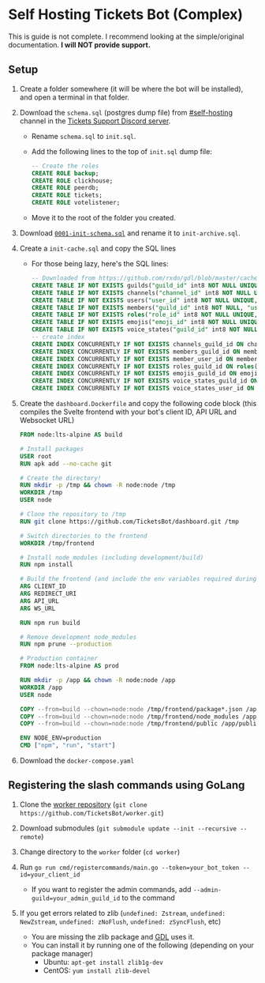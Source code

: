# Self Hosting Tickets Bot (Complex)

This is guide is not complete. I recommend looking at the simple/original documentation. **I will NOT provide support.**

## Setup

1. Create a folder somewhere (it will be where the bot will be installed), and open a terminal in that folder.
2. Download the `schema.sql` (postgres dump file) from [#self-hosting](https://discord.com/channels/508392876359680000/1325513300892581898) channel in the [Tickets Support Discord server](https://discord.gg/NHz6G3qv55).

   - Rename `schema.sql` to `init.sql`.
   - Add the following lines to the top of `init.sql` dump file:

     ```sql
     -- Create the roles
     CREATE ROLE backup;
     CREATE ROLE clickhouse;
     CREATE ROLE peerdb;
     CREATE ROLE tickets;
     CREATE ROLE votelistener;
     ```

   - Move it to the root of the folder you created.

3. Download [`0001-init-schema.sql`](https://github.com/TicketsBot/logarchiver/blob/master/migrations/0001-init-schema.sql) and rename it to `init-archive.sql`.
4. Create a `init-cache.sql` and copy the SQL lines

   - For those being lazy, here's the SQL lines:

     ```sql
     -- Downloaded from https://github.com/rxdn/gdl/blob/master/cache/pgcache.go#L122-L138 (only include the SQL lines, not the GoLang code (aka batch.Queue))
     CREATE TABLE IF NOT EXISTS guilds("guild_id" int8 NOT NULL UNIQUE, "data" jsonb NOT NULL, PRIMARY KEY("guild_id"));
     CREATE TABLE IF NOT EXISTS channels("channel_id" int8 NOT NULL UNIQUE, "guild_id" int8 NOT NULL, "data" jsonb NOT NULL, PRIMARY KEY("channel_id", "guild_id"));
     CREATE TABLE IF NOT EXISTS users("user_id" int8 NOT NULL UNIQUE, "data" jsonb NOT NULL, PRIMARY KEY("user_id"));
     CREATE TABLE IF NOT EXISTS members("guild_id" int8 NOT NULL, "user_id" int8 NOT NULL, "data" jsonb NOT NULL, PRIMARY KEY("guild_id", "user_id"));
     CREATE TABLE IF NOT EXISTS roles("role_id" int8 NOT NULL UNIQUE, "guild_id" int8 NOT NULL, "data" jsonb NOT NULL, PRIMARY KEY("role_id", "guild_id"));
     CREATE TABLE IF NOT EXISTS emojis("emoji_id" int8 NOT NULL UNIQUE, "guild_id" int8 NOT NULL, "data" jsonb NOT NULL, PRIMARY KEY("emoji_id", "guild_id"));
     CREATE TABLE IF NOT EXISTS voice_states("guild_id" int8 NOT NULL, "user_id" INT8 NOT NULL, "data" jsonb NOT NULL, PRIMARY KEY("guild_id", "user_id"));
     -- create index
     CREATE INDEX CONCURRENTLY IF NOT EXISTS channels_guild_id ON channels("guild_id");
     CREATE INDEX CONCURRENTLY IF NOT EXISTS members_guild_id ON members("guild_id");
     CREATE INDEX CONCURRENTLY IF NOT EXISTS member_user_id ON members("user_id");
     CREATE INDEX CONCURRENTLY IF NOT EXISTS roles_guild_id ON roles("guild_id");
     CREATE INDEX CONCURRENTLY IF NOT EXISTS emojis_guild_id ON emojis("guild_id");
     CREATE INDEX CONCURRENTLY IF NOT EXISTS voice_states_guild_id ON voice_states("guild_id");
     CREATE INDEX CONCURRENTLY IF NOT EXISTS voice_states_user_id ON voice_states("user_id");
     ```

5. Create the `dashboard.Dockerfile` and copy the following code block (this compiles the Svelte frontend with your bot's client ID, API URL and Websocket URL)

   ```dockerfile
   FROM node:lts-alpine AS build

   # Install packages
   USER root
   RUN apk add --no-cache git

   # Create the directory!
   RUN mkdir -p /tmp && chown -R node:node /tmp
   WORKDIR /tmp
   USER node

   # Clone the repository to /tmp
   RUN git clone https://github.com/TicketsBot/dashboard.git /tmp

   # Switch directories to the frontend
   WORKDIR /tmp/frontend

   # Install node_modules (including development/build)
   RUN npm install

   # Build the frontend (and include the env variables required during buildtime)
   ARG CLIENT_ID
   ARG REDIRECT_URI
   ARG API_URL
   ARG WS_URL

   RUN npm run build

   # Remove development node_modules
   RUN npm prune --production

   # Production container
   FROM node:lts-alpine AS prod

   RUN mkdir -p /app && chown -R node:node /app
   WORKDIR /app
   USER node

   COPY --from=build --chown=node:node /tmp/frontend/package*.json /app/
   COPY --from=build --chown=node:node /tmp/frontend/node_modules /app/node_modules
   COPY --from=build --chown=node:node /tmp/frontend/public /app/public

   ENV NODE_ENV=production
   CMD ["npm", "run", "start"]
   ```

6. Download the `docker-compose.yaml`


## Registering the slash commands using GoLang

1. Clone the [worker repository](https://github.com/TicketsBot/worker) (`git clone https://github.com/TicketsBot/worker.git`)
2. Download submodules (`git submodule update --init --recursive --remote`)
3. Change directory to the `worker` folder (`cd worker`)
4. Run `go run cmd/registercommands/main.go --token=your_bot_token --id=your_client_id`

   - If you want to register the admin commands, add `--admin-guild=your_admin_guild_id` to the command

5. If you get errors related to zlib (`undefined: Zstream`, `undefined: NewZstream`, `undefined: zNoFlush`, `undefined: zSyncFlush`, etc)
   - You are missing the zlib package and [GDL](https://github.com/rxdn/gdl/) uses it.
   - You can install it by running one of the following (depending on your package manager)
     - Ubuntu: `apt-get install zlib1g-dev`
     - CentOS: `yum install zlib-devel`